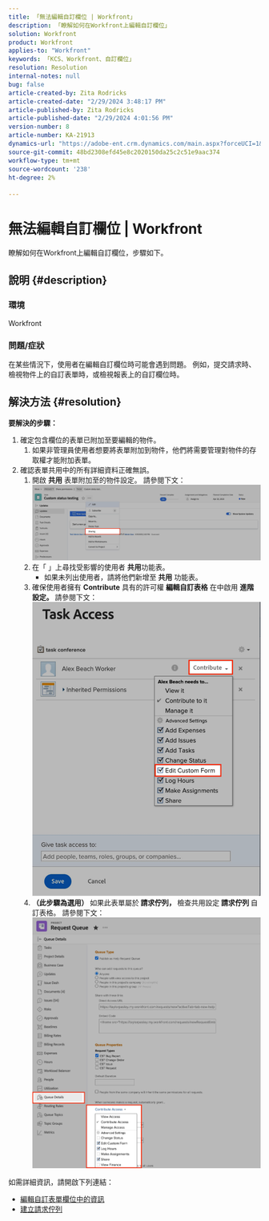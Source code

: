 ```yaml
---
title: 「無法編輯自訂欄位 | Workfront」
description: 「瞭解如何在Workfront上編輯自訂欄位」
solution: Workfront
product: Workfront
applies-to: "Workfront"
keywords: 「KCS、Workfront、自訂欄位」
resolution: Resolution
internal-notes: null
bug: false
article-created-by: Zita Rodricks
article-created-date: "2/29/2024 3:48:17 PM"
article-published-by: Zita Rodricks
article-published-date: "2/29/2024 4:01:56 PM"
version-number: 8
article-number: KA-21913
dynamics-url: "https://adobe-ent.crm.dynamics.com/main.aspx?forceUCI=1&pagetype=entityrecord&etn=knowledgearticle&id=9ee9daee-19d7-ee11-9078-000d3a3110f0"
source-git-commit: 48bd2308efd45e8c2020150da25c2c51e9aac374
workflow-type: tm+mt
source-wordcount: '238'
ht-degree: 2%

---
```


# 無法編輯自訂欄位 | Workfront


瞭解如何在Workfront上編輯自訂欄位，步驟如下。

## 說明 {#description}


### <b>環境</b>

Workfront



### <b>問題/症狀</b>

在某些情況下，使用者在編輯自訂欄位時可能會遇到問題。 例如，提交請求時、檢視物件上的自訂表單時，或檢視報表上的自訂欄位時。


## 解決方法 {#resolution}

<b>要解決的步驟：</b>
1. 確定包含欄位的表單已附加至要編輯的物件。
   1. 如果非管理員使用者想要將表單附加到物件，他們將需要管理對物件的存取權才能附加表單。
2. 確認表單共用中的所有詳細資料正確無誤。
   1. 開啟 <b>共用</b> 表單附加至的物件設定。 請參閱下文：![](assets/d4ce1013-76e3-ed11-a7c7-6045bd006704.png)
   2. 在「 」上尋找受影響的使用者 <b>共用</b>功能表。
      - 如果未列出使用者，請將他們新增至 <b>共用</b> 功能表。
   3. 確保使用者擁有 <b>Contribute</b> 具有的許可權 <b>編輯自訂表格</b> 在中啟用 <b>進階設定。 </b>請參閱下文：![](assets/469b16e9-75e3-ed11-a7c7-6045bd006704.png)
   4. <b>（此步驟為選用） </b>如果此表單屬於<b> 請求佇列， </b>檢查共用設定<b> 請求佇列 </b>自訂表格。 請參閱下文：![](assets/5104626f-75e3-ed11-a7c7-6045bd006704.png)




如需詳細資訊，請開啟下列連結：

- [編輯自訂表單欄位中的資訊](https://experienceleague.adobe.com/docs/workfront/using/basics/work-with-custom-forms/edit-custom-forms.html?lang=en)
- [建立請求佇列](https://experienceleague.adobe.com/docs/workfront/using/manage-work/requests/create-and-manage-request-queues/create-request-queue.html?lang=en)


